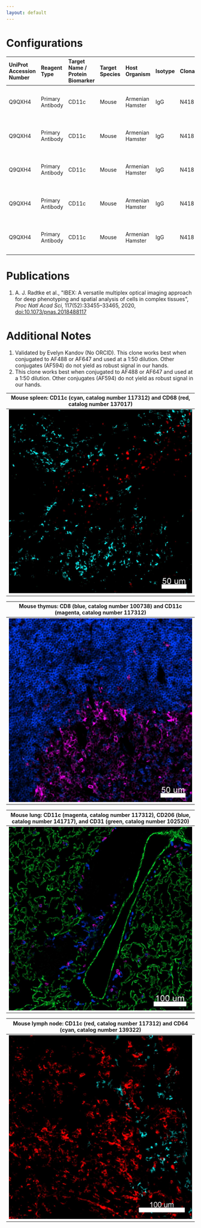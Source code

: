 ```yaml
---
layout: default
---
```


# Configurations

| UniProt Accession Number   | Reagent Type     | Target Name / Protein Biomarker   | Target Species   | Host Organism    | Isotype   | Clonality   | Vendor    |   Catalog Number | Conjugate   | RRID      | Availability   | Method        | Tissue Preservation               | Target Tissue   | Tissue State   | Detergent         | Antigen Retrieval Conditions   | Dye Inactivation Conditions   | Recommend   | Agree                                    | Disagree   | Contributor         | Notes       |
|:---------------------------|:-----------------|:----------------------------------|:-----------------|:-----------------|:----------|:------------|:----------|-----------------:|:------------|:----------|:---------------|:--------------|:----------------------------------|:----------------|:---------------|:------------------|:-------------------------------|:------------------------------|:------------|:-----------------------------------------|:-----------|:--------------------|:------------|
| Q9QXH4                     | Primary Antibody | CD11c                             | Mouse            | Armenian Hamster | IgG       | N418        | BioLegend |           117312 | AF647       | AB_389328 | Stock          | IBEX2D Manual | 1:4 Cytofix/Cytoperm Fixed Frozen | Spleen          | NA             | 0.3% Triton-X-100 | NA                             | 1 mg/ml LiBH4 15 minutes      | Yes         | [0000-0003-4379-8967](https://orcid.org/0000-0003-4379-8967) [[1](#publications)] | NA         | [0000-0003-4379-8967](https://orcid.org/0000-0003-4379-8967) | [1](#notes) |
| Q9QXH4                     | Primary Antibody | CD11c                             | Mouse            | Armenian Hamster | IgG       | N418        | BioLegend |           117312 | AF647       | AB_389328 | Stock          | IBEX2D Manual | 1:4 Cytofix/Cytoperm Fixed Frozen | Thymus          | NA             | 0.3% Triton-X-100 | NA                             | 1 mg/ml LiBH4 15 minutes      | Yes         | [0000-0003-4379-8967](https://orcid.org/0000-0003-4379-8967) [[1](#publications)] | NA         | [0000-0003-4379-8967](https://orcid.org/0000-0003-4379-8967) | [2](#notes) |
| Q9QXH4                     | Primary Antibody | CD11c                             | Mouse            | Armenian Hamster | IgG       | N418        | BioLegend |           117312 | AF647       | AB_389328 | Stock          | IBEX2D Manual | 1:4 Cytofix/Cytoperm Fixed Frozen | Lung            | NA             | 0.3% Triton-X-100 | NA                             | 1 mg/ml LiBH4 15 minutes      | Yes         | [0000-0003-4379-8967](https://orcid.org/0000-0003-4379-8967) [[1](#publications)] | NA         | [0000-0003-4379-8967](https://orcid.org/0000-0003-4379-8967) | [1](#notes) |
| Q9QXH4                     | Primary Antibody | CD11c                             | Mouse            | Armenian Hamster | IgG       | N418        | BioLegend |           117312 | AF647       | AB_389328 | Stock          | IBEX2D Manual | 1:4 Cytofix/Cytoperm Fixed Frozen | Small Intestine | NA             | 0.3% Triton-X-100 | NA                             | 1 mg/ml LiBH4 15 minutes      | Yes         | [0000-0003-4379-8967](https://orcid.org/0000-0003-4379-8967) [[1](#publications)] | NA         | [0000-0003-4379-8967](https://orcid.org/0000-0003-4379-8967) | [1](#notes) |
| Q9QXH4                     | Primary Antibody | CD11c                             | Mouse            | Armenian Hamster | IgG       | N418        | BioLegend |           117312 | AF647       | AB_389328 | Stock          | IBEX2D Manual | 1:4 Cytofix/Cytoperm Fixed Frozen | Lymph Node      | NA             | 0.3% Triton-X-100 | NA                             | 1 mg/ml LiBH4 15 minutes      | Yes         | [0000-0003-4379-8967](https://orcid.org/0000-0003-4379-8967) [[1](#publications)] | NA         | [0000-0003-4379-8967](https://orcid.org/0000-0003-4379-8967) | [2](#notes) |

# Publications

<a name="publications"></a>
1. A. J. Radtke et al., "IBEX: A versatile multiplex optical imaging approach for deep phenotyping and spatial analysis of cells in complex tissues", *Proc Natl Acad Sci*, 117(52):33455–33465, 2020, [doi:10.1073/pnas.2018488117](https://doi.org/10.1073/pnas.2018488117)


# Additional Notes

<a name="notes"></a>
1. Validated by Evelyn Kandov (No ORCID). This clone works best when conjugated to AF488 or AF647 and used at a 1:50 dilution. Other conjugates (AF594) do not yield as robust signal in our hands.
2. This clone works best when conjugated to AF488 or AF647 and used at a 1:50 dilution. Other conjugates (AF594) do not yield as robust signal in our hands.

| Mouse spleen: CD11c (cyan, catalog number 117312) and CD68 (red, catalog number 137017) |
|:-------:|
| ![](Mouse_Spleen_CD11c_CD68.jpg) |

| Mouse thymus: CD8 (blue, catalog number 100738) and CD11c (magenta, catalog number 117312) |
|:-------:|
| ![](../CD8_BV421/Mouse_Thymus_CD8_CD11c.jpg) |

| Mouse lung: CD11c (magenta, catalog number 117312), CD206 (blue, catalog number 141717), and CD31 (green, catalog number 102520) |
|:-------:|
| ![](../CD206_BV421/Mouse_Lung_CD11c_CD206_CD31.jpg) |

| Mouse lymph node: CD11c (red, catalog number 117312) and CD64 (cyan, catalog number 139322) |
|:-------:|
| ![](Mouse_Lymph_Node_CD11c_CD64.jpg) |
